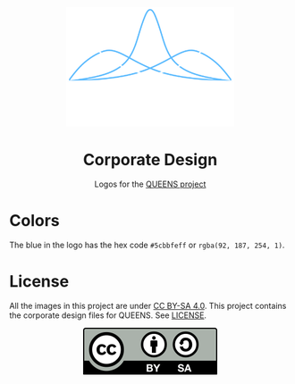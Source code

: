 <div align="center">
<picture>
  <source media="(prefers-color-scheme: dark)" srcset="logo/queens_logo_night.svg">
  <source media="(prefers-color-scheme: light)" srcset="logo/queens_logo_day.svg">
  <img alt="QUEENS logo" src="logo/queens_logo_night.svg" width="300">
</picture>
</div>

<div align="center">

# Corporate Design

Logos for the [QUEENS project](https://github.com/queens-py/queens)
</div>

# Colors
The blue in the logo has the hex code `#5cbbfeff` or `rgba(92, 187, 254, 1)`.

# License

All the images in this project are under [CC BY-SA 4.0](https://creativecommons.org/licenses/by-sa/4.0/).
This project contains the corporate design files for QUEENS. See [LICENSE](LICENSE).

<div align="center">

[![QUEENS-website](by-sa.svg)](https://creativecommons.org/licenses/by-sa/4.0/)

</div>

